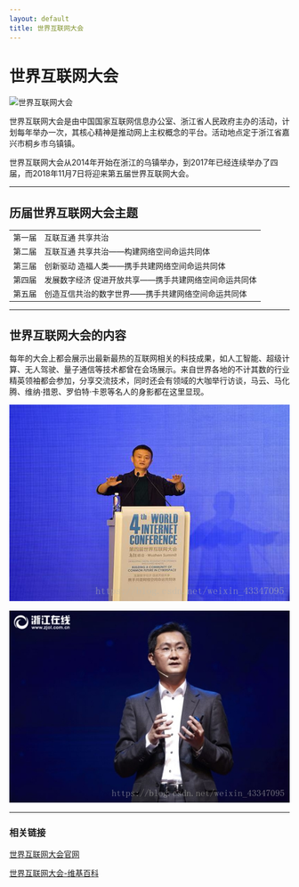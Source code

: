 ```yaml
---
layout: default
title: 世界互联网大会
---
```


# **世界互联网大会**

![世界互联网大会](https://upload.wikimedia.org/wikipedia/en/7/70/WZWIC_logo.png)


世界互联网大会是由中国国家互联网信息办公室、浙江省人民政府主办的活动，计划每年举办一次，其核心精神是推动网上主权概念的平台。活动地点定于浙江省嘉兴市桐乡市乌镇镇。

世界互联网大会从2014年开始在浙江的乌镇举办，到2017年已经连续举办了四届，而2018年11月7日将迎来第五届世界互联网大会。

---
## **历届世界互联网大会主题**

|||
---|---
第一届|互联互通 共享共治
第二届|互联互通 共享共治——构建网络空间命运共同体
第三届|创新驱动 造福人类——携手共建网络空间命运共同体
第四届|发展数字经济 促进开放共享——携手共建网络空间命运共同体
第五届|创造互信共治的数字世界——携手共建网络空间命运共同体

---

## 世界互联网大会的内容

每年的大会上都会展示出最新最热的互联网相关的科技成果，如人工智能、超级计算、无人驾驶、量子通信等技术都曾在会场展示。来自世界各地的不计其数的行业精英领袖都会参加，分享交流技术，同时还会有领域的大咖举行访谈，马云、马化腾、维纳·措恩、罗伯特·卡恩等名人的身影都在这里显现。

![马云](images\ali.png)

![马化腾](images\tx.jpg)

---

### 相关链接

[世界互联网大会官网](http://www.wicwuzhen.cn/)

[世界互联网大会-维基百科](https://zh.wikipedia.org/wiki/%E4%B8%96%E7%95%8C%E4%BA%92%E8%81%94%E7%BD%91%E5%A4%A7%E4%BC%9A)





















